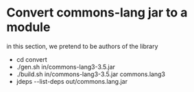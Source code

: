 # Convert commons-lang jar to a module

in this section, we pretend to be authors of the library

* cd convert
* ./gen.sh in/commons-lang3-3.5.jar
* ./build.sh in/commons-lang3-3.5.jar commons.lang3
* jdeps --list-deps out/commons.lang.jar